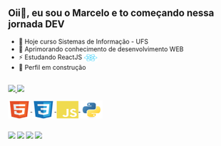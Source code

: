## Oii👋, eu sou o Marcelo e to começando nessa jornada DEV


- 🔭 Hoje curso Sistemas de Informação - UFS
- 🌱 Aprimorando conhecimento de desenvolvimento WEB
- ⚡ Estudando ReactJS <img align="center" alt="Rafa-React" height="18" width="30" src="https://raw.githubusercontent.com/devicons/devicon/master/icons/react/react-original.svg">
- 🔨 Perfil em construção

<br>
            
<div>
  <a href="https://github.com/MarceloFFeitosa">
  <img height="140em" src="https://github-readme-stats.vercel.app/api?username=MarceloFFeitosa&show_icons=true&theme=nightowl&include_all_commits=true&count_private=true"/>
  <img height="140em" src="https://github-readme-stats.vercel.app/api/top-langs/?username=MarceloFFeitosa&layout=compact&langs_count=16&theme=nightowl"/>
</div>
  
    
<div style="display: inline_block"><br>
  <img align="center" alt="Rafa-HTML" height="40" width="50" src="https://raw.githubusercontent.com/devicons/devicon/master/icons/html5/html5-original.svg">
  <img align="center" alt="Rafa-CSS" height="40" width="50" src="https://raw.githubusercontent.com/devicons/devicon/master/icons/css3/css3-original.svg">
  <img align="center" alt="Rafa-Js" height="40" width="50" src="https://raw.githubusercontent.com/devicons/devicon/master/icons/javascript/javascript-plain.svg">
  <img align="center" alt="Rafa-Python" height="40" width="50" src="https://raw.githubusercontent.com/devicons/devicon/master/icons/python/python-original.svg">
</div>
          
##

<div>   
  <a href="https://www.linkedin.com/in/marcelo-ferreira-feitosa-5a558b267" target="_blank"><img src="https://img.shields.io/badge/-LinkedIn-%230077B5?style=for-the-badge&logo=linkedin&logoColor=white" target="_blank"></a>
  <a href = "mailto:marceloffeitosa00@gmail.com"><img src="https://img.shields.io/badge/-Gmail-%23333?style=for-the-badge&logo=gmail&logoColor=white" target="_blank"></a>
  <a href="https://discord.gg/G9GPg5SA75" target="_blank"><img src="https://img.shields.io/badge/Discord-7289DA?style=for-the-badge&logo=discord&logoColor=white" target="_blank"></a> 
  <a href="https://instagram.com/maarceelo_f" target="_blank"><img src="https://img.shields.io/badge/-Instagram-%23E4405F?style=for-the-badge&logo=instagram&logoColor=white" target="_blank"></a>
</div>
